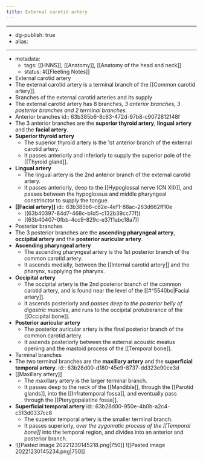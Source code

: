 ```yaml
---
title: External carotid artery
---
```


- --
- dg-publish: true
- alias:
- --
- metadata:
	- tags: [[HNNS]], [[Anatomy]], [[Anatomy of the head and neck]]
	- status: #[[Fleeting Notes]]
- External carotid artery
- The external carotid artery is a terminal branch of the [[Common carotid artery]].
- Branches of the external carotid arteries and its supply
- The external carotid artery has 8 branches, *3 anterior branches, 3 posterior branches and 2 terminal branches*.
- Anterior branches
  id:: 63b385b6-8c63-472d-97b8-c9072812148f
- The 3 anterior branches are the **superior thyroid artery**, **lingual artery** and the **facial artery**.
- **Superior thyroid artery**
	- The superior thyroid artery is the 1st anterior branch of the external carotid artery.
	- It passes anteriorly and inferiorly to supply the superior pole of the [[Thyroid gland]].
- **Lingual artery**
	- The lingual artery is the 2nd anterior branch of the external carotid artery.
	- It passes anteriorly, deep to the [[Hypoglossal nerve (CN XII)]], and passes between the hypoglossus and middle pharyngeal constrinctor to supply the tongue.
- **[[Facial artery]]**
  id:: 63b385b6-c82e-4ef1-88ac-263d662ff10e
	- ((63b40397-84d7-468c-b1d5-c132b39cc77f))
	- ((63b40407-0fbb-4cc9-829c-e37f1abc18a7))
- Posterior branches
- The 3 posterior branches are the **ascending pharyngeal artery**, **occipital artery** and the **posterior auricular artery**.
- **Ascending pharyngeal artery**
	- The ascending pharyngeal artery is the 1st posterior branch of the common carotid artery.
	- It ascends medially, between the [[Internal carotid artery]] and the pharynx, supplying the pharynx.
- **Occipital artery**
	- The occipital artery is the 2nd posterior branch of the common carotid artery, and is found near the level of the [[#^5540bc|Facial artery]].
	- It ascends posteriorly and *passes deep to the posterior belly of digastric muscles*, and runs to the occipital protuberance of the [[Occipital bone]].
- **Posterior auricular artery**
	- The posterior auricular artery is the final posterior branch of the common carotid artery.
	- It ascends posteriorly between the external acoustic meatus opening and the mastoid process of the [[Temporal bone]].
- Terminal branches
- The two terminal branches are the **maxillary artery** and the **superficial temporal artery**.
  id:: 63b28d00-d180-45e9-8737-dd323e90ce3d
- [[Maxillary artery]]
	- The maxillary artery is the larger terminal branch.
	- It passes deep to the neck of the [[Mandible]], through the [[Parotid glands]], into the [[Infratemporal fossa]], and eventually pass through the [[Pterygopalatine fossa]].
- **Superficial temporal artery**
  id:: 63b28d00-950e-4b0b-a2c4-c513d0337cc8
	- The superior temporal artery is the smaller terminal branch.
	- It passes superiorly, *over the zygomatic process of the [[Temporal bone]]* into the temporal region, and divides into an anterior and posterior branch.
- ![[Pasted image 20221230145218.png|750]] ![[Pasted image 20221230145234.png|750]]